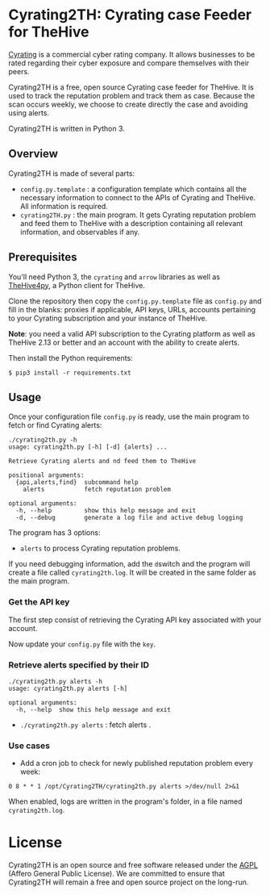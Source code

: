 # Cyrating2TH: Cyrating case Feeder for TheHive
[Cyrating](https://www.cyrating.com/) is a commercial cyber rating company.
It allows businesses to be rated regarding their cyber exposure and compare themselves with their peers.

Cyrating2TH is a free, open source Cyrating case feeder for TheHive.
It is used to track the reputation problem and track them as case.
Because the scan occurs weekly, we choose to create directly the case and avoiding using alerts.

Cyrating2TH is written in Python 3.

## Overview
Cyrating2TH is made of several parts:

 - `config.py.template` : a configuration template which contains all the 
necessary information to connect to the APIs of Cyrating and TheHive. 
All information is required.
- `cyrating2TH.py` : the main program. It gets Cyrating reputation problem and feed them to 
TheHive with a description containing all relevant information, and observables if any.

## Prerequisites
You'll need Python 3, the `cyrating` and `arrow` libraries as well as 
[TheHive4py](https://github.com/CERT-BDF/TheHive4py), a Python client for TheHive.

Clone the repository then copy the `config.py.template` file as `config.py` 
and fill in the blanks: proxies if applicable, API keys, URLs, accounts 
pertaining to your Cyrating subscription and your instance of TheHive.

**Note**: you need a valid API subscription to the Cyrating platform as 
well as TheHive 2.13 or better and an account with the ability to create alerts.

Then install the Python requirements:

`$ pip3 install -r requirements.txt`


## Usage
Once your configuration file `config.py` is ready, use the main program to 
fetch or find Cyrating alerts:


```
./cyrating2th.py -h
usage: cyrating2th.py [-h] [-d] {alerts} ...

Retrieve Cyrating alerts and nd feed them to TheHive

positional arguments:
  {api,alerts,find}  subcommand help
    alerts           fetch reputation problem

optional arguments:
  -h, --help         show this help message and exit
  -d, --debug        generate a log file and active debug logging
```

The program has 3 options:
- `alerts` to process Cyrating reputation problems.

If you need debugging information, add the `d`switch and the program will 
create a file called `cyrating2th.log`. It will be created in the same folder as the 
main program.

### Get the API key
The first step consist of retrieving the Cyrating API key associated with your
 account.

Now update your `config.py` file with the `key`.


### Retrieve alerts specified by their ID

```
./cyrating2th.py alerts -h
usage: cyrating2th.py alerts [-h]

optional arguments:
  -h, --help  show this help message and exit
```

- `./cyrating2th.py alerts` : fetch alerts .


### Use cases

- Add a cron job to check for newly published reputation problem every week:

```
0 8 * * 1 /opt/Cyrating2TH/cyrating2th.py alerts >/dev/null 2>&1
```

When enabled, logs are written in the program's folder, in a file named `cyrating2th.log`.

# License
Cyrating2TH is an open source and free software released under the 
[AGPL](LICENSE) 
(Affero General Public License). We are committed to ensure
that Cyrating2TH will remain a free and open source project on the 
long-run.


